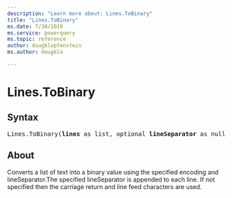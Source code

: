 ```yaml
---
description: "Learn more about: Lines.ToBinary"
title: "Lines.ToBinary"
ms.date: 7/30/2019
ms.service: powerquery
ms.topic: reference
author: dougklopfenstein
ms.author: dougklo

---
```

# Lines.ToBinary

## Syntax

<pre>
Lines.ToBinary(<b>lines</b> as list, optional <b>lineSeparator</b> as nullable text, optional <b>encoding</b> as nullable number, optional <b>includeByteOrderMark</b> as nullable logical) as binary
</pre>
  
## About  
Converts a list of text into a binary value using the specified encoding and lineSeparator.The specified lineSeparator is appended to each line. If not specified then the carriage return and line feed characters are used.
